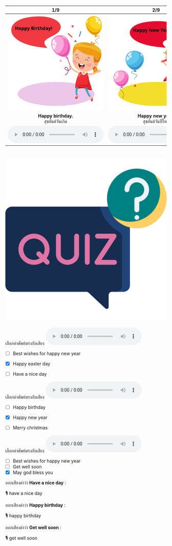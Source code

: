 <div class="carrousel">


|1/9|2/9|3/9|4/9|5/9|6/9|7/9|8/9|9/9|
| :----: | :----: | :----: | :----: | :----: | :----: | :----: | :----: | :----: |
|![](/media/img/Blessing__Happy&#x20;birthday.svg)|![](/media/img/Blessing__Happy&#x20;new&#x20;year.svg)|![](/media/img/Blessing__Merry&#x20;Christmas.svg)|![](/media/img/Blessing__Happy&#x20;easter&#x20;day.svg)|![](/media/img/Blessing__Best&#x20;wishes&#x20;for&#x20;happy&#x20;new&#x20;year.svg)|![](/media/img/Blessing__Have&#x20;a&#x20;nice&#x20;day.svg)|![](/media/img/Blessing__Have&#x20;a&#x20;good&#x20;trip.svg)|![](/media/img/Blessing__May&#x20;god&#x20;bless&#x20;you.svg)|![](/media/img/Blessing__Get&#x20;well&#x20;soon.svg)|
|**Happy birthday.**<br>สุขสันต์วันเกิด|**Happy new year.**<br>สุขสันต์วันปีใหม่|**Merry Christmas.**<br>สุขสันต์วันคริสต์มาส|**Happy easter day.**<br>สุขสันต์วันอีสเตอร์|**Best wishes for happy new year.**<br>ขอส่งความปรารถนาที่ดีที่สุดสําหรับปีใหม่|**Have a nice day.**<br>ขอให้มีวันที่ดี|**Have a good trip.**<br>ขอให้เที่ยวให้สนุก|**May god bless you.**<br> ขอให้พระเจ้าคุ้มครอง|**Get well soon.**<br>ขอให้หายป่วยไวๆ|
|![](/media/audio/Happy&#x20;birthday.mp3)|![](/media/audio/Happy&#x20;new&#x20;year.mp3)|![](/media/audio/Merry&#x20;Christmas.mp3)|![](/media/audio/Happy&#x20;easter&#x20;day.mp3)|![](/media/audio/Best&#x20;wishes&#x20;for&#x20;happy&#x20;new&#x20;year.mp3)|![](/media/audio/Have&#x20;a&#x20;nice&#x20;day.mp3)|![](/media/audio/Have&#x20;a&#x20;good&#x20;trip.mp3)|![](/media/audio/May&#x20;god&#x20;bless&#x20;you.mp3)|![](/media/audio/Get&#x20;well&#x20;soon.mp3)|

</div>



# ![icon](/media/icons/quiz.svg) 


เลือกคำศัพท์ตรงกับเสียง ![](/media/audio/Happy&#x20;easter&#x20;day.mp3) 
 - [ ] Best wishes for happy new year
 - [x] Happy easter day
 - [ ] Have a nice day


เลือกคำศัพท์ตรงกับเสียง ![](/media/audio/Happy&#x20;new&#x20;year.mp3) 
 - [ ] Happy birthday
 - [x] Happy new year
 - [ ] Merry christmas


เลือกคำศัพท์ตรงกับเสียง ![](/media/audio/May&#x20;god&#x20;bless&#x20;you.mp3) 
 - [ ] Best wishes for happy new year
 - [ ] Get well soon
 - [x] May god bless you

ออกเสียงคำว่า **Have a nice day** :

🎙️ have a nice day

ออกเสียงคำว่า **Happy birthday** :

🎙️ happy birthday

ออกเสียงคำว่า **Get well soon** :

🎙️ get well soon


